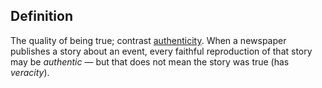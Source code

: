 ## Definition

The quality of being true; contrast [authenticity](authenticity.md). When a newspaper publishes a story about an event, every faithful reproduction of that story may be _authentic_ — but that does not mean the story was true (has _veracity_).
